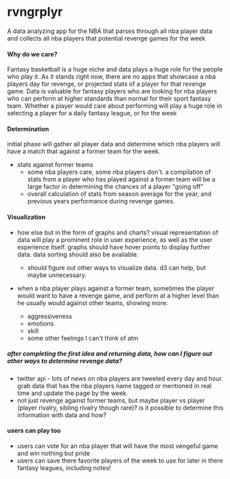 # rvngrplyr

A data analyzing app for the NBA that parses through all nba player data and collects all nba players that potential revenge games for the week

#### Why do we care?
Fantasy basketball is a huge niche and data plays a huge role for the people who play it. As it stands right now, there are no apps that showcase a nba players day for revenge, or projected stats of a player for that revenge game. Data is valuable for fantasy players who are looking for nba players who can perform at higher standards than normal for their sport fantasy team. Whether a player would care about performing will play a huge role in selecting a player for a daily fantasy league, or for the week


#### Determination
initial phase will gather all player data and determine which nba players will have a match that against a former team for the week.
- stats against former teams
    - some nba players care, some nba players don't. a compilation of stats from a player who has played against a former team will be a large factor in determining the chances of a player "going off"
    - overall calculation of stats from season average for the year, and previous years performance during revenge games.

#### Visualization
- how else but in the form of graphs and charts? visual representation of data will play a prominent role in user experience, as well as the user experience itself. graphs should have hover points to display further data. data sorting should also be available.
    - should figure out other ways to visualize data. d3 can help, but maybe unnecessary.


- when a nba player plays against a former team, sometimes the player would want to have a revenge game, and perform at a higher level than he usually would against other teams, showing more:
    - aggressiveness
    - emotions
    - skill
    - some other feelings I can't think of atm

##### after completing the first idea and returning data, how can I figure out other ways to determine revenge data?
- twitter api - lots of news on nba players are tweeted every day and hour. grab data that has the nba players name tagged or mentioned in real time and update the page by the week.
- not just revenge against former teams, but maybe player vs player (player rivalry, sibling rivalry though rare)? is it possible to determine this information with data and how?


#### users can play too
- users can vote for an nba player that will have the most vengeful game and win nothing but pride
- users can save there favorite players of the week to use for later in there fantasy leagues, including notes!
